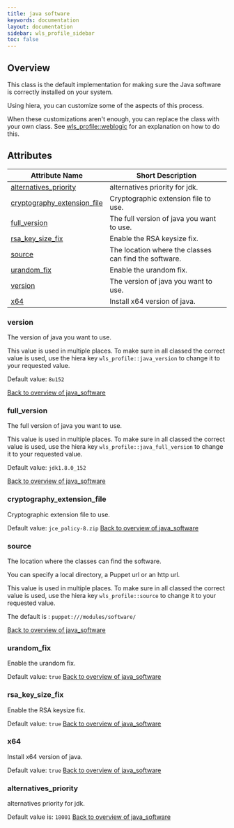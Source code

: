 ```yaml
---
title: java software
keywords: documentation
layout: documentation
sidebar: wls_profile_sidebar
toc: false
---
```

## Overview

This class is the default implementation for making sure the Java software is correctly installed on your system.

Using hiera, you can customize some of the aspects of this process.

When these customizations aren't enough, you can replace the class with your own class. See [wls_profile::weblogic](./weblogic.html) for an explanation on how to do this.






## Attributes



Attribute Name                                                            | Short Description                                     |
------------------------------------------------------------------------- | ----------------------------------------------------- |
[alternatives_priority](#java_software_alternatives_priority)             | alternatives priority for jdk.                        |
[cryptography_extension_file](#java_software_cryptography_extension_file) | Cryptographic extension file to use.                  |
[full_version](#java_software_full_version)                               | The full version of java you want to use.             |
[rsa_key_size_fix](#java_software_rsa_key_size_fix)                       | Enable the RSA keysize fix.                           |
[source](#java_software_source)                                           | The location where the classes can find the software. |
[urandom_fix](#java_software_urandom_fix)                                 | Enable the urandom fix.                               |
[version](#java_software_version)                                         | The version of java you want to use.                  |
[x64](#java_software_x64)                                                 | Install x64 version of java.                          |




### version<a name='java_software_version'>



The version of java you want to use.

This value is used in multiple places. To make sure in all classed the correct value is used, use the hiera key `wls_profile::java_version` to change it to your requested value.

Default value: `8u152`


[Back to overview of java_software](#attributes)


### full_version<a name='java_software_full_version'>



The full version of java you want to use.

This value is used in multiple places. To make sure in all classed the correct value is used, use the hiera key `wls_profile::java_full_version` to change it to your requested value.

Default value: `jdk1.8.0_152`


[Back to overview of java_software](#attributes)


### cryptography_extension_file<a name='java_software_cryptography_extension_file'>



Cryptographic extension file to use.

Default value: `jce_policy-8.zip`
[Back to overview of java_software](#attributes)


### source<a name='java_software_source'>



The location where the classes can find the software. 

You can specify a local directory, a Puppet url or an http url.

This value is used in multiple places. To make sure in all classed the correct value is used, use the hiera key `wls_profile::source` to change it to your requested value.

The default is : `puppet:///modules/software/`

[Back to overview of java_software](#attributes)


### urandom_fix<a name='java_software_urandom_fix'>



Enable the urandom fix.

Default value: `true`
[Back to overview of java_software](#attributes)


### rsa_key_size_fix<a name='java_software_rsa_key_size_fix'>



Enable the RSA keysize fix.

Default value: `true`
[Back to overview of java_software](#attributes)


### x64<a name='java_software_x64'>



Install x64 version of java.

Default value: `true`
[Back to overview of java_software](#attributes)


### alternatives_priority<a name='java_software_alternatives_priority'>



alternatives priority for jdk.

Default value is: `18001`
[Back to overview of java_software](#attributes)

